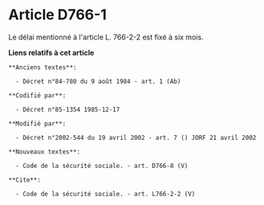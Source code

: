 # Article D766-1

Le délai mentionné à l'article L. 766-2-2 est fixé à six mois.

**Liens relatifs à cet article**

	**Anciens textes**:

	  - Décret n°84-780 du 9 août 1984 - art. 1 (Ab)

	**Codifié par**:

	  - Décret n°85-1354 1985-12-17

	**Modifié par**:

	  - Décret n°2002-544 du 19 avril 2002 - art. 7 () JORF 21 avril 2002

	**Nouveaux textes**:

	  - Code de la sécurité sociale. - art. D766-8 (V)

	**Cite**:

	  - Code de la sécurité sociale. - art. L766-2-2 (V)
